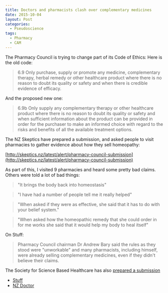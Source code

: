 ```yaml
---
title: Doctors and pharmacists clash over complementary medicines
date: 2015-10-04
layout: Post
categories:
  - Pseudoscience
tags:
  - Pharmacy
  - CAM
---
```


The Pharmacy Council is trying to change part of its Code of Ethics: Here is the old code:

<!-- more -->

> 6.9 Only purchase, supply or promote any medicine, complementary therapy, herbal remedy or other healthcare product where there is no reason to doubt its quality or safety and when there is credible evidence of efficacy.

And the proposed new one:

> 6.9b Only supply any complementary therapy or other healthcare product where there is no reason to doubt its quality or safety and when sufficient information about the product can be provided in order for the purchaser to make an informed choice with regard to the risks and benefits of all the available treatment options.

The NZ Skeptics have prepared a submission, and asked people to visit pharmacies to gather evidence about how they sell homeopathy:

[http://skeptics.nz/latest/alert/pharmacy-council-submission](http://skeptics.nz/latest/alert/pharmacy-council-submission)

As part of this, I visited 9 pharmacies and heard some pretty bad claims. Others were told a lot of bad things:

> "It brings the body back into homeostasis"

> "I have had a number of people tell me it really helped"

> "When asked if they were as effective, she said that it has to do with your belief system."

> "When asked how the homeopathic remedy that she could order in for me works she said that it would help my body to heal itself"

On Stuff:

> Pharmacy Council chairman Dr Andrew Bary said the rules as they stood were "unworkable" and many pharmacists, including himself, were already selling complementary medicines, even if they didn't believe their claims.

The Society for Science Based Healthcare has also [prepared a submission](http://sbh.nz/pcnz)

- [Stuff](http://www.stuff.co.nz/business/72509276/doctors-and-pharmacists-clash-over-complementary-medicines)
- [NZ Doctor](http://www.nzdoctor.co.nz/news/2015/september-2015/28/pharmacy-council-seeks-feedback-on-code-of-ethics-redraft,-nzma-not-happy.aspx)
